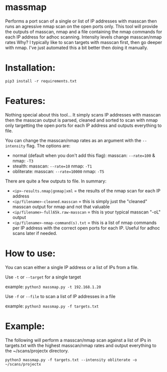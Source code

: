 # massmap
Performs a port scan of a single or list of IP addresses with masscan then runs an agressive nmap scan on the open ports only. This tool will provide the outputs of masscan, nmap and a file containing the nmap commands for each IP address for adhoc scanning. Intensity levels change masscan/nmap rates
Why? I typically like to scan targets with masscan first, then go deeper with nmap. I've just automated this a bit better then doing it manually.

# Installation:
`pip3 install -r requirements.txt`

# Features:
Nothing special about this tool... It simply scans IP addresses with masscan then the masscan output is parsed, cleaned and sorted to scan with nmap only targetting the open ports for each IP address and outputs everything to file.

You can change the masscan/nmap rates as an argument with the `--intensity` flag. The options are:

* normal (default when you don't add this flag): masscan: `--rate=100` & nmap: `-T3`
* stealth: masscan: `--rate=10` nmap: `-T1`
* obliterate: masscan: `--rate=10000` nmap: `-T5`

There are quite a few outputs to file. In summary:
* `<ip>-results.nmap|gnmap|xml` = the results of the nmap scan for each IP address
* `<ip/filename>-cleaned.masscan` = this is simply just the "cleaned" masscan output for nmap and not that valuable
* `<ip/filename>-full65k.raw-masscan` = this is your typical masscan "-oL" output
* `<ip/filename>-nmap-command(s).txt` = this is a list of nmap commands per IP address with the correct open ports for each IP. Useful for adhoc scans later if needed.

# How to use:
You can scan either a single IP address or a list of IPs from a file.

Use `-t` or `--target` for a single target

example:
`python3 massmap.py -t 192.168.1.20`

Use `-f` or `--file` to scan a list of IP addresses in a file

example:
`python3 massmap.py -f targets.txt`

# Example:
The following will perform a masscan/nmap scan against a list of IPs in targets.txt with the highest masscan/nmap rates and output everything to the ~/scans/projectx directory.

`python3 massmap.py -f targets.txt --intensity obliterate -o ~/scans/projectx`
